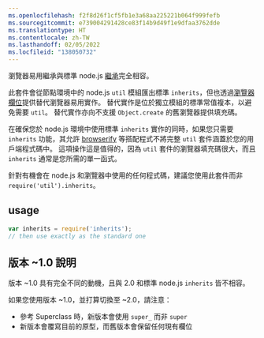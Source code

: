 ```yaml
---
ms.openlocfilehash: f2f8d26f1cf5fb1e3a68aa225221b064f999fefb
ms.sourcegitcommit: e739004291428ce83f14b9d49f1e9dfaa3762dde
ms.translationtype: HT
ms.contentlocale: zh-TW
ms.lasthandoff: 02/05/2022
ms.locfileid: "138050732"
---
```

瀏覽器易用繼承與標準 node.js [繼承](http://nodejs.org/api/util.html#util_util_inherits_constructor_superconstructor)完全相容。

此套件會從節點環境中的 node.js `util` 模組匯出標準 `inherits`，但也透過[瀏覽器欄位](https://gist.github.com/shtylman/4339901)提供替代瀏覽器易用實作。 替代實作是位於獨立模組的標準常值複本，以避免需要 `util`。 替代實作亦向不支援 `Object.create` 的舊瀏覽器提供填充碼。

在確保您於 node.js 環境中使用標準 `inherits` 實作的同時，如果您只需要 `inherits` 功能，其允許 [browserify](https://github.com/substack/node-browserify) 等搭配程式不將完整 `util` 套件涵蓋於您的用戶端程式碼中。 這項操作這是值得的，因為 `util` 套件的瀏覽器填充碼很大，而且 `inherits` 通常是您所需的單一函式。

針對有機會在 node.js 和瀏覽器中使用的任何程式碼，建議您使用此套件而非 `require('util').inherits`。

## <a name="usage"></a>usage

```js
var inherits = require('inherits');
// then use exactly as the standard one
```

## <a name="note-on-version-10"></a>版本 ~1.0 說明

版本 ~1.0 具有完全不同的動機，且與 2.0 和標準 node.js `inherits` 皆不相容。

如果您使用版本 ~1.0，並打算切換至 ~2.0，請注意：

* 參考 Superclass 時，新版本會使用 `super_` 而非 `super`
* 新版本會覆寫目前的原型，而舊版本會保留任何現有欄位

